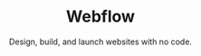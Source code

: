 ---
title: "Webflow"
subtitle: "Design, build, and launch websites with no code."
external_url: https://webflow.com
logo: 'https://assets-global.website-files.com/5d3e265ac89f6a3e64292efc/5d55951e4de4fb4722554d96_default_favicon.png'
categories: [resources]
---